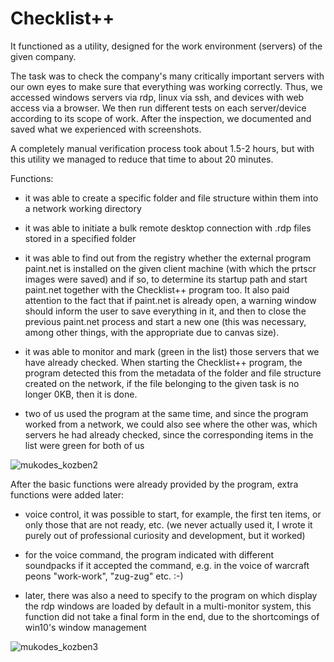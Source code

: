 # Checklist++

It functioned as a utility, designed for the work environment (servers) of the given company.

The task was to check the company's many critically important servers with our own eyes to make sure that everything was working correctly. Thus, we accessed windows servers via rdp, linux via ssh, and devices with web access via a browser. We then run different tests on each server/device according to its scope of work. After the inspection, we documented and saved what we experienced with screenshots.

A completely manual verification process took about 1.5-2 hours, but with this utility we managed to reduce that time to about 20 minutes.

Functions:

- it was able to create a specific folder and file structure within them into a network working directory

- it was able to initiate a bulk remote desktop connection with .rdp files stored in a specified folder

- it was able to find out from the registry whether the external program paint.net is installed on the given client machine (with which the prtscr images were saved) and if so, to determine its startup path and start paint.net together with the Checklist++ program too. It also paid attention to the fact that if paint.net is already open, a warning window should inform the user to save everything in it, and then to close the previous paint.net process and start a new one (this was necessary, among other things, with the appropriate due to canvas size).

- it was able to monitor and mark (green in the list) those servers that we have already checked. When starting the Checklist++ program, the program detected this from the metadata of the folder and file structure created on the network, if the file belonging to the given task is no longer 0KB, then it is done.

- two of us used the program at the same time, and since the program worked from a network, we could also see where the other was, which servers he had already checked, since the corresponding items in the list were green for both of us

![mukodes_kozben2](https://user-images.githubusercontent.com/17532282/194511522-eeab4f5d-ef6a-4d4a-8ca5-5db36ea5acb5.png)

After the basic functions were already provided by the program, extra functions were added later:

- voice control, it was possible to start, for example, the first ten items, or only those that are not ready, etc. (we never actually used it, I wrote it purely out of professional curiosity and development, but it worked)

- for the voice command, the program indicated with different soundpacks if it accepted the command, e.g. in the voice of warcraft peons "work-work", "zug-zug" etc. :-)

- later, there was also a need to specify to the program on which display the rdp windows are loaded by default in a multi-monitor system, this function did not take a final form in the end, due to the shortcomings of win10's window management

![mukodes_kozben3](https://user-images.githubusercontent.com/17532282/194525133-0a33df0a-9058-41dd-b599-12a5d5abe95e.png)
